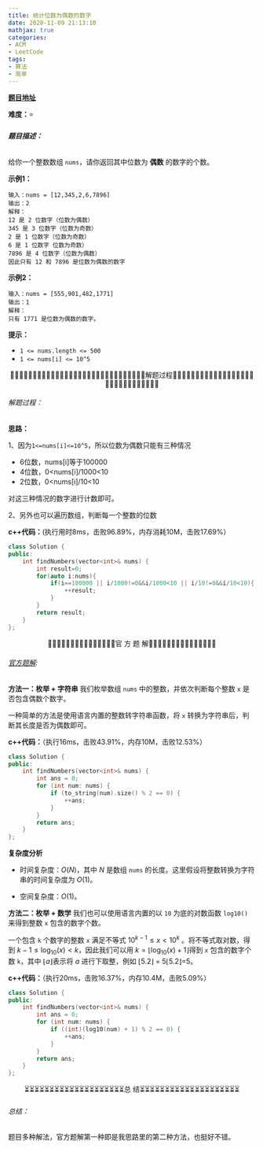 ```yaml
---
title: 统计位数为偶数的数字
date: 2020-11-09 21:13:10
mathjax: true
categories:
- ACM
- LeetCode
tags:
- 算法
- 简单
---
```


**[题目地址](https://leetcode-cn.com/problems/find-numbers-with-even-number-of-digits/)**

**难度：**⭐

###### **题目描述：**

给你一个整数数组 `nums`，请你返回其中位数为 **偶数** 的数字的个数。

<!-- more -->

**示例1：**

```
输入：nums = [12,345,2,6,7896]
输出：2
解释：
12 是 2 位数字（位数为偶数） 
345 是 3 位数字（位数为奇数）  
2 是 1 位数字（位数为奇数） 
6 是 1 位数字 位数为奇数） 
7896 是 4 位数字（位数为偶数）  
因此只有 12 和 7896 是位数为偶数的数字
```

**示例2：**

```
输入：nums = [555,901,482,1771]
输出：1 
解释： 
只有 1771 是位数为偶数的数字。
```

**提示：**

- `1 <= nums.length <= 500`
- `1 <= nums[i] <= 10^5`



<center>🙋‍♂️🙋‍♂️🙋‍♂️🙋‍♂️🙋‍♂️🙋‍♂️🙋‍♂️🙋‍♂️🙋‍♂️🙋‍♂️🙋‍♂️🙋‍♂️🙋‍♂️🙋‍♂️🙋‍♂️解题过程🙋‍♂️🙋‍♂️🙋‍♂️🙋‍♂️🙋‍♂️🙋‍♂️🙋‍♂️🙋‍♂️🙋‍♂️🙋‍♂️🙋‍♂️🙋‍♂️🙋‍♂️🙋‍♂️🙋‍♂️</center>

###### 解题过程：

**思路：**

1、因为`1<=nums[i]<=10^5`，所以位数为偶数只能有三种情况

- 6位数，nums[i]等于100000
- 4位数，0<nums[i]/1000<10
- 2位数，0<nums[i]/10<10

对这三种情况的数字进行计数即可。

2、另外也可以遍历数组，判断每一个整数的位数

**c++代码：**(执行用时8ms，击败96.89%，内存消耗10M，击败17.69%）

```c++
class Solution {
public:
    int findNumbers(vector<int>& nums) {
        int result=0;
        for(auto i:nums){
            if(i==100000 || i/1000!=0&&i/1000<10 || i/10!=0&&i/10<10){
                ++result;
            }
        }
        return result;
    }
};
```



<center>💎💎💎💎💎💎💎💎💎💎💎💎💎💎💎官 方 题 解💎💎💎💎💎💎💎💎💎💎💎💎💎💎💎</center>

###### [官方题解](https://leetcode-cn.com/problems/find-numbers-with-even-number-of-digits/solution/tong-ji-wei-shu-wei-ou-shu-de-shu-zi-by-leetcode-s/):

**方法一：枚举 + 字符串**
我们枚举数组 `nums` 中的整数，并依次判断每个整数 `x` 是否包含偶数个数字。

一种简单的方法是使用语言内置的整数转字符串函数，将 `x` 转换为字符串后，判断其长度是否为偶数即可。

**c++代码：**（执行16ms，击败43.91%，内存10M，击败12.53%）

```c++
class Solution {
public:
    int findNumbers(vector<int>& nums) {
        int ans = 0;
        for (int num: nums) {
            if (to_string(num).size() % 2 == 0) {
                ++ans;
            }
        }
        return ans;
    }
};
```

**复杂度分析**

- 时间复杂度：$O(N)$，其中 $N$ 是数组 `nums` 的长度。这里假设将整数转换为字符串的时间复杂度为 $O(1)$。

- 空间复杂度：$O(1)$。

**方法二：枚举 + 数学**
我们也可以使用语言内置的以 `10` 为底的对数函数 `log10()` 来得到整数 `x` 包含的数字个数。

一个包含 `k` 个数字的整数 `x` 满足不等式 $10^{k-1} ≤x<10^k$ 。将不等式取对数，得到 $k - 1 \leq \log_{10}(x) < k$，因此我们可以用 $k = \lfloor\log_{10}(x) + 1⌋$得到 `x` 包含的数字个数 `k`，其中 $\lfloor a ⌋$表示将 $a$ 进行下取整，例如 $\lfloor 5.2 \rfloor$ = 5⌊5.2⌋=5。

**c++代码：**（执行20ms，击败16.37%，内存10.4M，击败5.09%）

```c++
class Solution {
public:
    int findNumbers(vector<int>& nums) {
        int ans = 0;
        for (int num: nums) {
            if ((int)(log10(num) + 1) % 2 == 0) {
                ++ans;
            }
        }
        return ans;
    }
};
```



<center>⏳⏳⏳⏳⏳⏳⏳⏳⏳⏳⏳⏳⏳⏳⏳⏳⏳⏳⏳⏳总 结⏳⏳⏳⏳⏳⏳⏳⏳⏳⏳⏳⏳⏳⏳⏳⏳⏳⏳⏳⏳</center>

###### 总结：

题目多种解法，官方题解第一种即是我思路里的第二种方法，也挺好不错。

